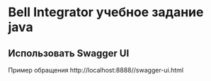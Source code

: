 Bell Integrator учебное задание java
====================================

Использовать Swagger UI
-
Пример обращения http://localhost:8888//swagger-ui.html
